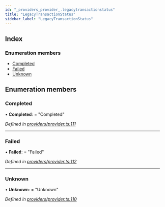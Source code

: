 ```yaml
---
id: "_providers_provider_.legacytransactionstatus"
title: "LegacyTransactionStatus"
sidebar_label: "LegacyTransactionStatus"
---
```


## Index

### Enumeration members

* [Completed](_providers_provider_.legacytransactionstatus.md#completed)
* [Failed](_providers_provider_.legacytransactionstatus.md#failed)
* [Unknown](_providers_provider_.legacytransactionstatus.md#unknown)

## Enumeration members

###  Completed

• **Completed**: = "Completed"

*Defined in [providers/provider.ts:111](https://github.com/nearprotocol/nearlib/blob/9123455/src.ts/providers/provider.ts#L111)*

___

###  Failed

• **Failed**: = "Failed"

*Defined in [providers/provider.ts:112](https://github.com/nearprotocol/nearlib/blob/9123455/src.ts/providers/provider.ts#L112)*

___

###  Unknown

• **Unknown**: = "Unknown"

*Defined in [providers/provider.ts:110](https://github.com/nearprotocol/nearlib/blob/9123455/src.ts/providers/provider.ts#L110)*

